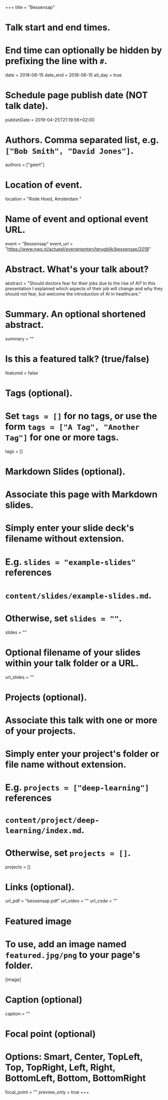 +++
title = "Bessensap"

# Talk start and end times.
#   End time can optionally be hidden by prefixing the line with `#`.
date = 2018-06-15
date_end = 2018-06-15
all_day = true

# Schedule page publish date (NOT talk date).
publishDate = 2019-04-25T21:19:56+02:00

# Authors. Comma separated list, e.g. `["Bob Smith", "David Jones"]`.
authors = ["geert"]

# Location of event.
location = "Rode Hoed, Amsterdam  "

# Name of event and optional event URL.
event = "Bessensap"
event_url = "https://www.nwo.nl/actueel/evenementen/terugblik/bessensap/2018"

# Abstract. What's your talk about?
abstract = "Should doctors fear for their jobs due to the rise of AI? In this presentation I explained which aspects of their job will change and why they should not fear, but welcome the introduction of AI in healthcare."

# Summary. An optional shortened abstract.
summary = ""

# Is this a featured talk? (true/false)
featured = false

# Tags (optional).
#   Set `tags = []` for no tags, or use the form `tags = ["A Tag", "Another Tag"]` for one or more tags.
tags = []

# Markdown Slides (optional).
#   Associate this page with Markdown slides.
#   Simply enter your slide deck's filename without extension.
#   E.g. `slides = "example-slides"` references 
#   `content/slides/example-slides.md`.
#   Otherwise, set `slides = ""`.
slides = ""

# Optional filename of your slides within your talk folder or a URL.
url_slides = ""

# Projects (optional).
#   Associate this talk with one or more of your projects.
#   Simply enter your project's folder or file name without extension.
#   E.g. `projects = ["deep-learning"]` references 
#   `content/project/deep-learning/index.md`.
#   Otherwise, set `projects = []`.
projects = []

# Links (optional).
url_pdf = "bessensap.pdf"
url_video = ""
url_code = ""

# Featured image
# To use, add an image named `featured.jpg/png` to your page's folder. 
[image]
  # Caption (optional)
  caption = ""

  # Focal point (optional)
  # Options: Smart, Center, TopLeft, Top, TopRight, Left, Right, BottomLeft, Bottom, BottomRight
  focal_point = ""
  preview_only = true
+++
